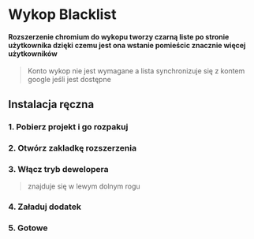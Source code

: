 # Wykop Blacklist
#### Rozszerzenie chromium do wykopu tworzy czarną liste po stronie użytkownika dzięki czemu jest ona wstanie pomieścic znacznie więcej użytkowników
> Konto wykop nie jest wymagane a lista synchronizuje się z kontem google jeśli jest dostępne

## Instalacja ręczna
### 1. Pobierz projekt i go rozpakuj
[](images/1.png)
### 2. Otwórz zakladkę rozszerzenia
[](images/2.png)
### 3. Włącz tryb dewelopera
>znajduje się w lewym dolnym rogu
[](images/3.png)

### 4. Załaduj dodatek
[](images/4.png)
### 5. Gotowe

[](images/5.png)

